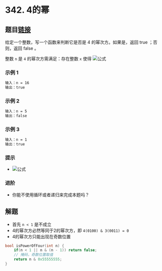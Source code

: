 # 342. 4的幂

## 题目[链接](https://leetcode-cn.com/problems/power-of-four/)

给定一个整数，写一个函数来判断它是否是 4 的幂次方。如果是，返回 true ；否则，返回 false 。

整数 `n` 是 `4` 的幂次方需满足：存在整数 `x` 使得 ![公式](http://latex.codecogs.com/svg.latex?n=4^x)

### 示例 1

```txt
输入：n = 16
输出：true
```

### 示例 2

```txt
输入：n = 5
输出：false
```

### 示例 3

```txt
输入：n = 1
输出：true
```

### 提示

* ![公式](http://latex.codecogs.com/svg.latex?-2^{31}<=n<=2^{31}-1)

### 进阶

* 你能不使用循环或者递归来完成本题吗？

## 解题

* 首先 `n < 1` 是不成立
* 4的幂次方必然等同于2的幂次方，即 `4(0100) & 3(0011) = 0` 
* 4的幂次方只能出现在奇数位置

```cpp
bool isPowerOfFour(int n) {
    if(n < 1 || n & (n - 1)) return false;
    // 掩码，奇数位置取值
    return n & 0x55555555;
}
```
